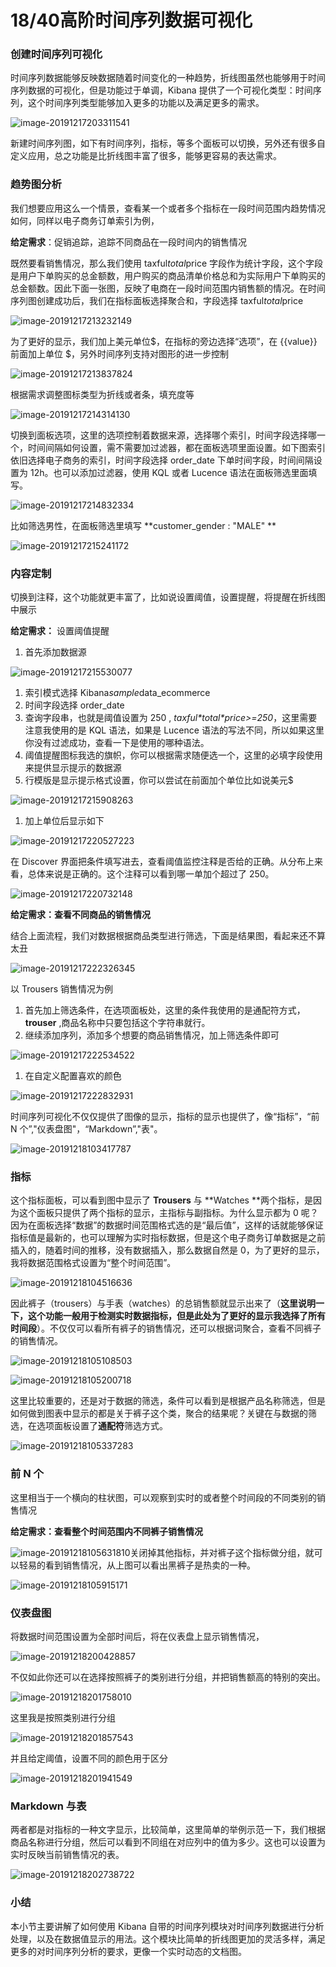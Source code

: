 # 18/40高阶时间序列数据可视化

### 创建时间序列可视化

时间序列数据能够反映数据随着时间变化的一种趋势，折线图虽然也能够用于时间序列数据的可视化，但是功能过于单调，Kibana 提供了一个可视化类型：时间序列，这个时间序列类型能够加入更多的功能以及满足更多的需求。

![image-20191217203311541](https://images.gitbook.cn/2020-04-07-063051.png)

新建时间序列图，如下有时间序列，指标，等多个面板可以切换，另外还有很多自定义应用，总之功能是比折线图丰富了很多，能够更容易的表达需求。

### 趋势图分析

我们想要应用这么一个情景，查看某一个或者多个指标在一段时间范围内趋势情况如何，同样以电子商务订单索引为例，

**给定需求**：促销追踪，追踪不同商品在一段时间内的销售情况

既然要看销售情况，那么我们使用 taxful*total*price 字段作为统计字段，这个字段是用户下单购买的总金额数，用户购买的商品清单价格总和为实际用户下单购买的总金额数。因此下面一张图，反映了电商在一段时间范围内销售额的情况。在时间序列图创建成功后，我们在指标面板选择聚合和，字段选择 taxful*total*price

![image-20191217213232149](https://images.gitbook.cn/2020-04-07-63052.png)

为了更好的显示，我们加上美元单位$，在指标的旁边选择“选项”，在 {{value}} 前面加上单位 \$，另外时间序列支持对图形的进一步控制

![image-20191217213837824](https://images.gitbook.cn/2020-04-07-063052.png)

根据需求调整图标类型为折线或者条，填充度等

![image-20191217214314130](https://images.gitbook.cn/2020-04-07-063053.png)

切换到面板选项，这里的选项控制着数据来源，选择哪个索引，时间字段选择哪一个，时间间隔如何设置，需不需要加过滤器，都在面板选项里面设置。如下图索引依旧选择电子商务的索引，时间字段选择 order_date 下单时间字段，时间间隔设置为 12h。也可以添加过滤器，使用 KQL 或者 Lucence 语法在面板筛选里面填写。

![image-20191217214832334](https://images.gitbook.cn/2020-04-07-063054.png)

比如筛选男性，在面板筛选里填写 **customer_gender : "MALE" **

![image-20191217215241172](https://images.gitbook.cn/2020-04-07-063055.png)

### 内容定制

切换到注释，这个功能就更丰富了，比如说设置阈值，设置提醒，将提醒在折线图中展示

**给定需求：** 设置阈值提醒

1. 首先添加数据源

![image-20191217215530077](https://images.gitbook.cn/2020-04-07-063056.png)

1. 索引模式选择 Kibana*sample*data_ecommerce
2. 时间字段选择 order_date
3. 查询字段串，也就是阈值设置为 250 , *taxful\*total\*price>=250*，这里需要注意我使用的是 KQL 语法，如果是 Lucence 语法的写法不同，所以如果这里你没有过滤成功，查看一下是使用的哪种语法。
4. 阈值提醒图标我选的旗帜，你可以根据需求随便选一个，这里的必填字段使用来提供显示提示的数据源
5. 行模版是显示提示格式设置，你可以尝试在前面加个单位比如说美元$

![image-20191217215908263](https://images.gitbook.cn/2020-04-07-063057.png)

1. 加上单位后显示如下

![image-20191217220527223](https://images.gitbook.cn/2020-04-07-63058.png)

在 Discover 界面把条件填写进去，查看阈值监控注释是否给的正确。从分布上来看，总体来说是正确的。这个注释可以看到哪一单加个超过了 250。

![image-20191217220732148](https://images.gitbook.cn/2020-04-07-063058.png)

**给定需求：查看不同商品的销售情况**

结合上面流程，我们对数据根据商品类型进行筛选，下面是结果图，看起来还不算太丑

![image-20191217222326345](https://images.gitbook.cn/2020-04-07-063100.png)

以 Trousers 销售情况为例

1. 首先加上筛选条件，在选项面板处，这里的条件我使用的是通配符方式，**trouser** ,商品名称中只要包括这个字符串就行。
2. 继续添加序列，添加多个想要的商品销售情况，加上筛选条件即可

![image-20191217222534522](https://images.gitbook.cn/2020-04-07-63101.png)

1. 在自定义配置喜欢的颜色

![image-20191217222832931](https://images.gitbook.cn/2020-04-07-063101.png)

时间序列可视化不仅仅提供了图像的显示，指标的显示也提供了，像“指标”，“前 N 个”,"仪表盘图"，“Markdown”,"表"。

![image-20191218103417787](https://images.gitbook.cn/2020-04-07-063205.png)

### 指标

这个指标面板，可以看到图中显示了 **Trousers** 与 **Watches **两个指标，是因为这个面板只提供了两个指标的显示，主指标与副指标。为什么显示都为 0 呢？因为在面板选择“数据”的数据时间范围格式选的是“最后值”，这样的话就能够保证指标值是最新的，也可以理解为实时指标数据，但是这个电子商务订单数据是之前插入的，随着时间的推移，没有数据插入，那么数据自然是 0，为了更好的显示，我将数据范围格式设置为“整个时间范围”。

![image-20191218104516636](https://images.gitbook.cn/2020-04-07-063206.png)

因此裤子（trousers）与手表（watches）的总销售额就显示出来了（**这里说明一下，这个功能一般用于检测实时数据指标，但是此处为了更好的显示我选择了所有时间段**）。不仅仅可以看所有裤子的销售情况，还可以根据词聚合，查看不同裤子的销售情况。

![image-20191218105108503](https://images.gitbook.cn/2020-04-07-63207.png)

![image-20191218105200718](https://images.gitbook.cn/2020-04-07-063208.png)

这里比较重要的，还是对于数据的筛选，条件可以看到是根据产品名称筛选，但是如何做到图表中显示的都是关于裤子这个类，聚合的结果呢？关键在与数据的筛选，在选项面板设置了**通配符**筛选方式。

![image-20191218105337283](https://images.gitbook.cn/2020-04-07-063209.png)

### 前 N 个

这里相当于一个横向的柱状图，可以观察到实时的或者整个时间段的不同类别的销售情况

**给定需求：查看整个时间范围内不同裤子销售情况**

![image-20191218105631810](https://images.gitbook.cn/2020-04-07-063211.png)关闭掉其他指标，并对裤子这个指标做分组，就可以轻易的看到销售情况，从上图可以看出黑裤子是热卖的一种。

![image-20191218105915171](https://images.gitbook.cn/2020-04-07-063212.png)

### 仪表盘图

将数据时间范围设置为全部时间后，将在仪表盘上显示销售情况，

![image-20191218200428857](https://images.gitbook.cn/2020-04-07-063213.png)

不仅如此你还可以在选择按照裤子的类别进行分组，并把销售额高的特别的突出。

![image-20191218201758010](https://images.gitbook.cn/2020-04-07-063215.png)

这里我是按照类别进行分组

![image-20191218201857543](https://images.gitbook.cn/2020-04-07-063216.png)

并且给定阈值，设置不同的颜色用于区分

![image-20191218201941549](https://images.gitbook.cn/2020-04-07-063217.png)

### Markdown 与表

两者都是对指标的一种文字显示，比较简单，这里简单的举例示范一下，我们根据商品名称进行分组，然后可以看到不同组在对应列中的值为多少。这也可以设置为实时反映当前销售情况的表。

![image-20191218202738722](https://images.gitbook.cn/2020-04-07-063218.png)

### 小结

本小节主要讲解了如何使用 Kibana 自带的时间序列模块对时间序列数据进行分析处理，以及在数据值显示的用法。这个模块比简单的折线图更加的灵活多样，满足更多的对时间序列分析的要求，更像一个实时动态的文档图。
